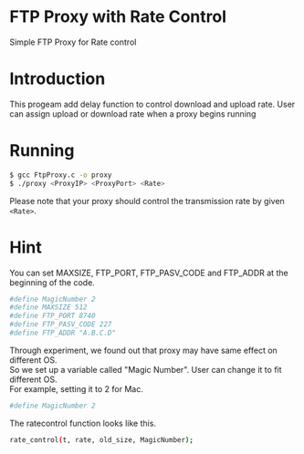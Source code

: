 FTP Proxy with Rate Control
==
Simple FTP Proxy for Rate control

Introduction
==
This progeam add delay function to control download and upload rate. User can assign upload or download rate when a proxy begins running

Running
==
```sh
$ gcc FtpProxy.c -o proxy
$ ./proxy <ProxyIP> <ProxyPort> <Rate>
```
Please note that your proxy should control the transmission rate by given `<Rate>`.  

Hint
==
You can set MAXSIZE, FTP_PORT, FTP_PASV_CODE and FTP_ADDR at the beginning of the code.
```sh
#define MagicNumber 2
#define MAXSIZE 512
#define FTP_PORT 8740
#define FTP_PASV_CODE 227
#define FTP_ADDR "A.B.C.D"
```
Through experiment, we found out that  proxy may have same effect on different OS.  
So we set up a variable called "Magic Number". User can change it to fit different OS.  
For example, setting it to 2 for Mac.
```sh
#define MagicNumber 2
```
The ratecontrol function looks like this.
```sh
rate_control(t, rate, old_size, MagicNumber);
```
